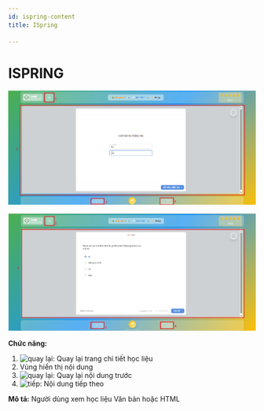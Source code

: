 ```yaml
---
id: ispring-content
title: ISpring

---
```


# ISPRING

![PPT, DOC & PDF](/img/hoc-lieu-so/ispring-content/ispring.png)

![PPT, DOC & PDF](/img/hoc-lieu-so/ispring-content/ispring2.png)

__Chức năng:__
1. <img src="/docs-lms/img/chung/back.png" alt="quay lại" width="50" />: Quay lại trang chi tiết học liệu
2. Vùng hiển thị nội dung
3. <img src="/docs-lms/img/chung/back2.png" alt="quay lại" width="70" />: Quay lại nội dung trước
4. <img src="/docs-lms/img/chung/next.png" alt="tiếp" width="70" />: Nội dung tiếp theo

__Mô tả:__ Người dùng xem học liệu Văn bản hoặc HTML

